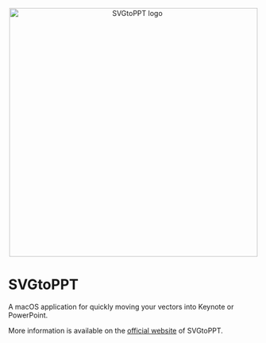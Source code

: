 <p align="center">
  <img id="logo" src="https://raw.githubusercontent.com/SVGtoPPT/svgtoppt-website/main/docs/img/svgtoppt-logo.svg" class="center" alt="SVGtoPPT logo" title="SVGtoPPT" width="500" height="500"/>
</p>

# SVGtoPPT

A macOS application for quickly moving your vectors into Keynote or PowerPoint.

More information is available on the [official website](https://svgtoppt.com) of SVGtoPPT.
